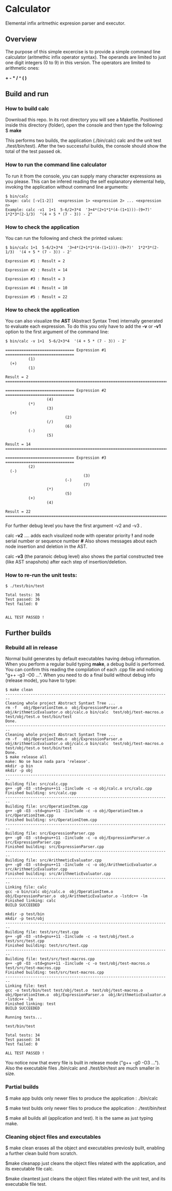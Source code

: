 # Calculator
Elemental infix aritmethic expresion parser and executor.

## Overview
The purpose of this simple excercise is to provide a simple command line calculator (aritmethic infix operator syntax).
The operands are limited to just one digit integers (0 to 9) in this version. The operators are limited to arithmetic ones:

**+ - * / ^ ( )** 

## Build and run
### How to build calc
Download this repo. In its root directory you will see a Makefile. Positioned inside this directory (folder), open the console and then type the following:
$ **make**

This performs two builds, the application (./bin/calc) calc and the unit test ./test/bin/test). After the two successful builds, the console should show the total of the test passed ok.

### How to run the command line calculator
To run it from the console, you can supply many character expressions as you please. This can be infered reading the self explanatory elemental help, invoking the application without command line arguments:
```
$ bin/calc
Usage: calc [-v[1-2]]  <expression 1> <expression 2> ... <expression n>
Example: calc -v1  1+1  5-6/2+3*4  '3+4*(2+1*1*(4-(1+1)))-(9+7)'  1*2*3*(2-1/3)  "(4 + 5 * (7 - 3)) - 2"
```
### How to check the application
You can run the following and check the printed values:
```
$ bin/calc 1+1  5-6/2+3*4  '3+4*(2+1*1*(4-(1+1)))-(9+7)'  1*2*3*(2-1/3)  '(4 + 5 * (7 - 3)) - 2'

Expression #1 : Result = 2

Expression #2 : Result = 14

Expression #3 : Result = 3

Expression #4 : Result = 10

Expression #5 : Result = 22
```

### How to check the application
You can also visualize the **AST** (Abstract Syntax Tree) internally generated to evaluate each expression. To do this you only have to add the **-v** or **-v1** option to the first argument of the command line:
```
$ bin/calc -v 1+1  5-6/2+3*4  '(4 + 5 * (7 - 3)) - 2'

============================== Expression #1 ==============================
          (1) 
  (+) 
          (1) 

Result = 2
==============================================================================

============================== Expression #2 ==============================
                  (4) 
          (*) 
                  (3) 
  (+) 
                          (2) 
                  (/) 
                          (6) 
          (-) 
                  (5) 

Result = 14
==============================================================================

============================== Expression #3 ==============================
          (2) 
  (-) 
                                  (3) 
                          (-) 
                                  (7) 
                  (*) 
                          (5) 
          (+) 
                  (4) 

Result = 22
==============================================================================
```
For further debug level you have the first argument -v2 and -v3 .

calc **-v2** .... adds each visulized node with operator priority **!** and node serial number or sequence number **#**
Also shows messages about each node insertion and deletion in the AST.

calc **-v3** (the paranoic debug level) also shows the partial constructed tree (like AST snapshots) after each step of insertion/deletion.

### How to re-run the unit tests:
```
$ ./test/bin/test

Total tests: 36
Test passed: 36
Test failed: 0


ALL TEST PASSED !
```
## Further builds
### Rebuild all in release
Normal build generates by default executables having debug information. When you perform a regular build typing **make**, a debug build is performed. You can confirm this reading the compilation of each .cpp file and noticing "g++ -g3 -O0 ...".
When you need to do a final build without debug info (release mode), you have to type:
```
$ make clean
------------------------------------------------------------------------
Cleaning whole project Abstract Syntaxt Tree ...
rm -f   obj/OperationItem.o  obj/ExpressionParser.o  obj/ArithmeticEvaluator.o obj/calc.o bin/calc  test/obj/test-macros.o test/obj/test.o test/bin/test
Done.
------------------------------------------------------------------------
Cleaning whole project Abstract Syntaxt Tree ...
rm -f   obj/OperationItem.o  obj/ExpressionParser.o  obj/ArithmeticEvaluator.o obj/calc.o bin/calc  test/obj/test-macros.o test/obj/test.o test/bin/test
Done.
$ make release all
make: No se hace nada para 'release'.
mkdir -p bin
mkdir -p obj
------------------------------------------------------------------------
Building file: src/calc.cpp
g++ -g0 -O3 -std=gnu++11 -Iinclude -c -o obj/calc.o src/calc.cpp
Finished building: src/calc.cpp
------------------------------------------------------------------------
Building file: src/OperationItem.cpp
g++ -g0 -O3 -std=gnu++11 -Iinclude -c -o obj/OperationItem.o src/OperationItem.cpp
Finished building: src/OperationItem.cpp
------------------------------------------------------------------------
Building file: src/ExpressionParser.cpp
g++ -g0 -O3 -std=gnu++11 -Iinclude -c -o obj/ExpressionParser.o src/ExpressionParser.cpp
Finished building: src/ExpressionParser.cpp
------------------------------------------------------------------------
Building file: src/ArithmeticEvaluator.cpp
g++ -g0 -O3 -std=gnu++11 -Iinclude -c -o obj/ArithmeticEvaluator.o src/ArithmeticEvaluator.cpp
Finished building: src/ArithmeticEvaluator.cpp
------------------------------------------------------------------------
Linking file: calc
gcc -o bin/calc obj/calc.o  obj/OperationItem.o  obj/ExpressionParser.o  obj/ArithmeticEvaluator.o -lstdc++ -lm
Finished linking: calc
BUILD SUCCEEDED

mkdir -p test/bin
mkdir -p test/obj
------------------------------------------------------------------------
Building file: test/src/test.cpp
g++ -g0 -O3 -std=gnu++11 -Iinclude -c -o test/obj/test.o test/src/test.cpp
Finished building: test/src/test.cpp
------------------------------------------------------------------------
Building file: test/src/test-macros.cpp
g++ -g0 -O3 -std=gnu++11 -Iinclude -c -o test/obj/test-macros.o test/src/test-macros.cpp
Finished building: test/src/test-macros.cpp
------------------------------------------------------------------------
Linking file: test
gcc -o test/bin/test test/obj/test.o  test/obj/test-macros.o  obj/OperationItem.o  obj/ExpressionParser.o  obj/ArithmeticEvaluator.o -lstdc++ -lm
Finished linking: test
BUILD SUCCEEDED

Running tests...

test/bin/test

Total tests: 34
Test passed: 34
Test failed: 0

ALL TEST PASSED !

```
You notice now that every file is built in release mode ("g++ -g0 -O3 ..."). Also the executable files ./bin/calc and ./test/bin/test are much smaller in size.

### Partial builds
$ make app bulds only newer files to produce the application : ./bin/calc

$ make test bulds only newer files to produce the application : ./test/bin/test

$ make all builds all (application and test). It is the same as just typing make.

### Cleaning object files and executables
$ make clean  erases all the object and executables previosly built, enabling a further clean build from scratch.

$make cleanapp just cleans the object files related with the application, and its executable file calc.

$make cleantest just cleans the object files related with the unit test, and its executable file test.
